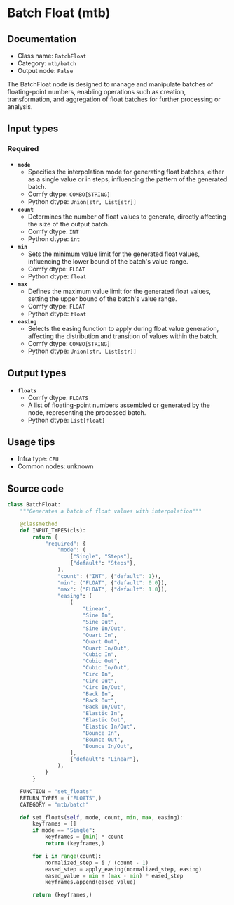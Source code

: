 # Batch Float (mtb)
## Documentation
- Class name: `BatchFloat`
- Category: `mtb/batch`
- Output node: `False`

The BatchFloat node is designed to manage and manipulate batches of floating-point numbers, enabling operations such as creation, transformation, and aggregation of float batches for further processing or analysis.
## Input types
### Required
- **`mode`**
    - Specifies the interpolation mode for generating float batches, either as a single value or in steps, influencing the pattern of the generated batch.
    - Comfy dtype: `COMBO[STRING]`
    - Python dtype: `Union[str, List[str]]`
- **`count`**
    - Determines the number of float values to generate, directly affecting the size of the output batch.
    - Comfy dtype: `INT`
    - Python dtype: `int`
- **`min`**
    - Sets the minimum value limit for the generated float values, influencing the lower bound of the batch's value range.
    - Comfy dtype: `FLOAT`
    - Python dtype: `float`
- **`max`**
    - Defines the maximum value limit for the generated float values, setting the upper bound of the batch's value range.
    - Comfy dtype: `FLOAT`
    - Python dtype: `float`
- **`easing`**
    - Selects the easing function to apply during float value generation, affecting the distribution and transition of values within the batch.
    - Comfy dtype: `COMBO[STRING]`
    - Python dtype: `Union[str, List[str]]`
## Output types
- **`floats`**
    - Comfy dtype: `FLOATS`
    - A list of floating-point numbers assembled or generated by the node, representing the processed batch.
    - Python dtype: `List[float]`
## Usage tips
- Infra type: `CPU`
- Common nodes: unknown


## Source code
```python
class BatchFloat:
    """Generates a batch of float values with interpolation"""

    @classmethod
    def INPUT_TYPES(cls):
        return {
            "required": {
                "mode": (
                    ["Single", "Steps"],
                    {"default": "Steps"},
                ),
                "count": ("INT", {"default": 1}),
                "min": ("FLOAT", {"default": 0.0}),
                "max": ("FLOAT", {"default": 1.0}),
                "easing": (
                    [
                        "Linear",
                        "Sine In",
                        "Sine Out",
                        "Sine In/Out",
                        "Quart In",
                        "Quart Out",
                        "Quart In/Out",
                        "Cubic In",
                        "Cubic Out",
                        "Cubic In/Out",
                        "Circ In",
                        "Circ Out",
                        "Circ In/Out",
                        "Back In",
                        "Back Out",
                        "Back In/Out",
                        "Elastic In",
                        "Elastic Out",
                        "Elastic In/Out",
                        "Bounce In",
                        "Bounce Out",
                        "Bounce In/Out",
                    ],
                    {"default": "Linear"},
                ),
            }
        }

    FUNCTION = "set_floats"
    RETURN_TYPES = ("FLOATS",)
    CATEGORY = "mtb/batch"

    def set_floats(self, mode, count, min, max, easing):
        keyframes = []
        if mode == "Single":
            keyframes = [min] * count
            return (keyframes,)

        for i in range(count):
            normalized_step = i / (count - 1)
            eased_step = apply_easing(normalized_step, easing)
            eased_value = min + (max - min) * eased_step
            keyframes.append(eased_value)

        return (keyframes,)

```
